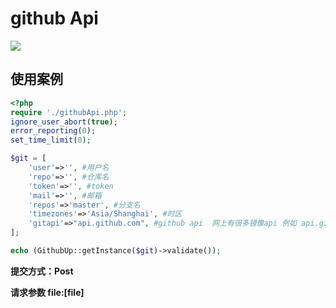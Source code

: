 # github Api
![](https://st-gdx.dancf.com/matting/clip/20200711-160858-096e.jpg)
## 使用案例



```php
<?php
require './githubApi.php';
ignore_user_abort(true);
error_reporting(0);
set_time_limit(0);

$git = [
    'user'=>'', #用户名
    'repo'=>'', #仓库名
    'token'=>'', #token
    'mail'=>'', #邮箱
    'repos'=>'master', #分支名
    'timezones'=>'Asia/Shanghai', #时区
    'gitapi'=>"api.github.com", #github api  网上有很多镜像api 例如 api.git.sdut.me
];

echo (GithubUp::getInstance($git)->validate());

```

**提交方式：Post**

**请求参数 file:[file]**





